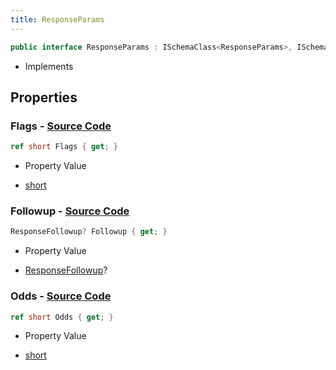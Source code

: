 ```yaml
---
title: ResponseParams
---
```


```csharp
public interface ResponseParams : ISchemaClass<ResponseParams>, ISchemaField, ISchemaClass, INativeHandle
```

- Implements

## Properties

### **Flags** - [Source Code](https://github.com/swiftly-solution/swiftlys2/blob/main/managed/src/SwiftlyS2.Generated/Schemas/Interfaces/ResponseParams.cs#L18)

```csharp
ref short Flags { get; }
```

- Property Value

- [short](https://learn.microsoft.com/dotnet/api/system.int16)

### **Followup** - [Source Code](https://github.com/swiftly-solution/swiftlys2/blob/main/managed/src/SwiftlyS2.Generated/Schemas/Interfaces/ResponseParams.cs#L20)

```csharp
ResponseFollowup? Followup { get; }
```

- Property Value

- [ResponseFollowup](/docs/api/shared/schemadefinitions/responsefollowup)?

### **Odds** - [Source Code](https://github.com/swiftly-solution/swiftlys2/blob/main/managed/src/SwiftlyS2.Generated/Schemas/Interfaces/ResponseParams.cs#L16)

```csharp
ref short Odds { get; }
```

- Property Value

- [short](https://learn.microsoft.com/dotnet/api/system.int16)

